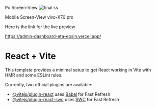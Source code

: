 
Pc Screen-View
![final ss](https://github.com/Rohit7814/admin_dashboard/assets/108716973/8d782dca-d0cf-48d7-8758-02be02f65968)

Mobile Screen-View vivo-X70 pro




Here is the link for the live preview

https://admin-dashboard-eta-eosin.vercel.app/





# React + Vite

This template provides a minimal setup to get React working in Vite with HMR and some ESLint rules.

Currently, two official plugins are available:

- [@vitejs/plugin-react](https://github.com/vitejs/vite-plugin-react/blob/main/packages/plugin-react/README.md) uses [Babel](https://babeljs.io/) for Fast Refresh
- [@vitejs/plugin-react-swc](https://github.com/vitejs/vite-plugin-react-swc) uses [SWC](https://swc.rs/) for Fast Refresh
